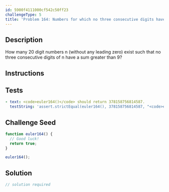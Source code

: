 ```yaml
---
id: 5900f4111000cf542c50ff23
challengeType: 5
title: 'Problem 164: Numbers for which no three consecutive digits have a sum greater than a given value'
---
```


## Description
<section id='description'>
How many 20 digit numbers n (without any leading zero) exist such that no three consecutive digits of n have a sum greater than 9?
</section>

## Instructions
<section id='instructions'>

</section>

## Tests
<section id='tests'>

```yml
- text: <code>euler164()</code> should return 378158756814587.
  testString: 'assert.strictEqual(euler164(), 378158756814587, "<code>euler164()</code> should return 378158756814587.");'

```

</section>

## Challenge Seed
<section id='challengeSeed'>

<div id='js-seed'>

```js
function euler164() {
  // Good luck!
  return true;
}

euler164();
```

</div>



</section>

## Solution
<section id='solution'>

```js
// solution required
```
</section>
